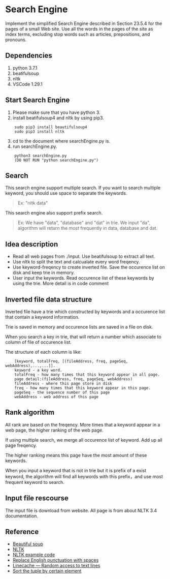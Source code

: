 # Search Engine

Implement the simplified Search Engine described in Section 23.5.4 for the pages of a small Web site. Use all the words in the pages of the site as index terms, excluding stop words such as articles, prepositions, and pronouns.


## Dependencies
1. python 3.7.1 
2. beatifulsoup 
3. nltk 
4. VSCode 1.29.1

## Start Search Engine
1. Please make sure that you have python 3.
2. install beatifulsoup4 and nltk by using pip3.
```
	sudo pip3 install beautifulsoup4
	sudo pip3 install nltk
```
3. cd to the document where searchEngine.py is.
4. run searchEngine.py. 
```
	python3 searchEngine.py
	(DO NOT RUN "python searchEngine.py")
```

## Search
This search engine support multiple search. If you want to search multiple keyword, you should use space to separate the keywords.
> Ex: "nltk data" 

This search engine also support prefix search. 

> Ex: We have "data", "database" and "dat" in trie. We input "da", algorithm will return the most frequently in data, database and dat.

## Idea description
* Read all web pages from ./input.  Use beatifulsoup to extract all text.
* Use nltk to split the text and calcualate every word freqency.
* Use keyword-freqency to create inverted file. Save the occurence list on disk and keep trie in memory.
* User input the keywords. Read occurence list of these keywords by using the trie.
More detail is in code comment

## Inverted file data structure
Inverted file have a trie which constructed by keywords and a occurence list that contain a keyword information.

Trie is saved in memory and occurence lists are saved in a file on disk.

When you search a key in trie, that will return a number which associate to column of file of occurence list.

The structure of each column is like: 
```
	[keyword, totalFreq, [(fileAddress, freq, pageSeq, webAddress),...,...]].
	keyword - a key word.
	totalFreq - how many times that this keyword appear in all page.
	page detail:(fileAddress, freq, pageSeq, webAddress)
	fileAddress - where this page store in disk
	freq - how many times that this keyword appear in this page.
	pageSeq - the sequence number of this page
	webAddress - web address of this page
```

## Rank algorithm
All rank are based on the freqency. More times that a keyword appear in a web page, the higher ranking of the web page.

If using multiple search, we merge all occurence list of keyword. Add up all page freqency. 

The higher ranking means this page have the most amount of these keywords.

When you input a keyword that is not in trie but it is prefix of a exist keyword, the algorithm will find all keywords with this prefix，and use most frequent keyword to search.

## Input file rescourse

The input file is download from website. All page is from about NLTK 3.4 documentation. 

## Reference

* [Beautiful soup](https://www.crummy.com/software/BeautifulSoup/bs4/doc)
* [NLTK](https://www.nltk.org)
* [NLTK example code](https://blog.csdn.net/hzp666/article/details/79373720)
* [Replace English punctuation with spaces](https://blog.csdn.net/hang916/article/details/83832381)
* [Linecache — Random access to text lines](https://docs.python.org/3.7/library/linecache.html#module-linecache)
* [Sort the tuple by certain element](https://stackoverflow.com/questions/3121979/how-to-sort-list-tuple-of-lists-tuples)